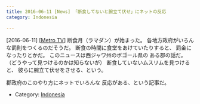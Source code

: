 ```yaml
---
title: 2016-06-11 [News] 「断食してないと腕立て伏せ」にネットの反応 
category: Indonesia

---
```


[2016-06-11] [[Metro TV]](http://ramadan.metrotvnews.com/khas-daerah-ramadan/aNrL91gk-respon-netizen-soal-hukuman-push-up-warga-yang-tak-puasa)  断食月（ラマダン）が始まった。
各地方政府がいろんな罰則をつくるのだそうだ。
断食の時間に食堂をあけていたりすると、
罰金になったりとかだ。
このニュースは西ジャワ州のボゴール県の
ある郡の話だ。
（どうやって見つけるのかは知らないが）
断食していないムスリムを見つけると、
彼らに腕立て伏せをさせる、という。

 郡政府のこのやり方にネットでいろんな
反応がある、という記事だ。

- Category: [Indonesia](https://merapano.github.io/categories.html#Indonesia)

